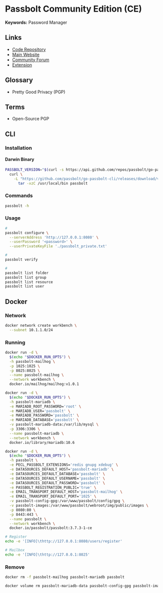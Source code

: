 # Passbolt Community Edition (CE)

<!--
https://github.com/thegrumpylion/passbolt-secrets
-->

**Keywords:** Password Manager

## Links

- [Code Repository](https://github.com/passbolt/passbolt_api)
- [Main Website](https://passbolt.com)
- [Community Forum](https://community.passbolt.com)
- [Extension](https://chrome.google.com/webstore/detail/passbolt-open-source-pass/didegimhafipceonhjepacocaffmoppf)

## Glossary

- Pretty Good Privacy (PGP)

## Terms

- Open-Source PGP

## CLI

### Installation

#### Darwin Binary

```sh
PASSBOLT_VERSION="$(curl -s https://api.github.com/repos/passbolt/go-passbolt-cli/releases/latest | grep tag_name | cut -d '"' -f 4 | cut -d '/' -f 2 | tr -d 'v')"; \
  curl \
    -L "https://github.com/passbolt/go-passbolt-cli/releases/download/v${PASSBOLT_VERSION}/go-passbolt-cli_${PASSBOLT_VERSION}_Darwin_x86_64.tar.gz" | \
      tar -xzC /usr/local/bin passbolt
```

### Commands

```sh
passbolt -h
```

### Usage

```sh
#
passbolt configure \
  --serverAddress 'http://127.0.0.1:8080' \
  --userPassword '<password>' \
  --userPrivateKeyFile './passbolt_private.txt'

#
passbolt verify

#
passbolt list folder
passbolt list group
passbolt list resource
passbolt list user
```

## Docker

### Network

```sh
docker network create workbench \
  --subnet 10.1.1.0/24
```

### Running

```sh
docker run -d \
  $(echo "$DOCKER_RUN_OPTS") \
  -h passbolt-mailhog \
  -p 1025:1025 \
  -p 8025:8025 \
  --name passbolt-mailhog \
  --network workbench \
  docker.io/mailhog/mailhog:v1.0.1

docker run -d \
  $(echo "$DOCKER_RUN_OPTS") \
  -h passbolt-mariadb \
  -e MARIADB_ROOT_PASSWORD='root' \
  -e MARIADB_USER='passbolt' \
  -e MARIADB_PASSWORD='passbolt' \
  -e MARIADB_DATABASE='passbolt' \
  -v passbolt-mariadb-data:/var/lib/mysql \
  -p 3306:3306 \
  --name passbolt-mariadb \
  --network workbench \
  docker.io/library/mariadb:10.6

docker run -d \
  $(echo "$DOCKER_RUN_OPTS") \
  -h passbolt \
  -e PECL_PASSBOLT_EXTENSIONS='redis gnupg xdebug' \
  -e DATASOURCES_DEFAULT_HOST='passbolt-mariadb' \
  -e DATASOURCES_DEFAULT_DATABASE='passbolt' \
  -e DATASOURCES_DEFAULT_USERNAME='passbolt' \
  -e DATASOURCES_DEFAULT_PASSWORD='passbolt' \
  -e PASSBOLT_REGISTRATION_PUBLIC='true' \
  -e EMAIL_TRANSPORT_DEFAULT_HOST='passbolt-mailhog' \
  -e EMAIL_TRANSPORT_DEFAULT_PORT='1025' \
  -v passbolt-config-gpg:/var/www/passbolt/config/gpg \
  -v passbolt-images:/var/www/passbolt/webroot/img/public/images \
  -p 8080:80 \
  -p 8443:443 \
  --name passbolt \
  --network workbench \
  docker.io/passbolt/passbolt:3.7.3-1-ce
```

```sh
# Register
echo -e '[INFO]\thttp://127.0.0.1:8080/users/register'

# Mailbox
echo -e '[INFO]\thttp://127.0.0.1:8025'
```

### Remove

```sh
docker rm -f passbolt-mailhog passbolt-mariadb passbolt

docker volume rm passbolt-mariadb-data passbolt-config-gpg passbolt-images
```

